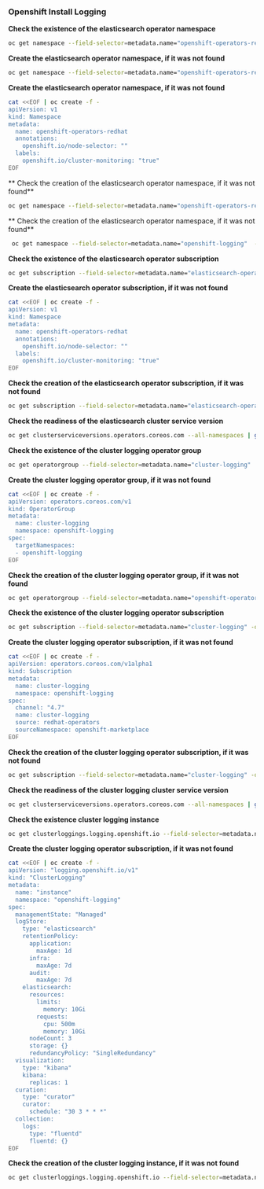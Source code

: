 
### Openshift Install Logging

**Check the existence of the elasticsearch operator namespace**
```bash
oc get namespace --field-selector=metadata.name="openshift-operators-redhat"  -o=jsonpath="{.items[*]['metadata.name']}"
```
**Create the elasticsearch operator namespace, if it was not found**
```bash
oc get namespace --field-selector=metadata.name="openshift-operators-redhat"  -o=jsonpath="{.items[*]['metadata.name']}"
```
**Create the elasticsearch operator namespace, if it was not found**
```bash
cat <<EOF | oc create -f -
apiVersion: v1
kind: Namespace
metadata:
  name: openshift-operators-redhat 
  annotations:
    openshift.io/node-selector: ""
  labels:
    openshift.io/cluster-monitoring: "true"
EOF
```
** Check the creation of the elasticsearch operator namespace, if it was not found**
```bash
oc get namespace --field-selector=metadata.name="openshift-operators-redhat"  -o=jsonpath="{.items[*]['metadata.name']}" -n openshift-operators-redhat
```
** Check the creation of the elasticsearch operator namespace, if it was not found**
```bash
 oc get namespace --field-selector=metadata.name="openshift-logging"  -o=jsonpath="{.items[*]['metadata.name']}" -n openshift-operators-redhat
```
**Check the existence of the elasticsearch operator subscription**
```bash
oc get subscription --field-selector=metadata.name="elasticsearch-operator" -o=jsonpath="{.items[*]['metadata.name']}" -n openshift-operators-redhat
```
**Create the elasticsearch operator subscription, if it was not found**
```bash
cat <<EOF | oc create -f -
apiVersion: v1
kind: Namespace
metadata:
  name: openshift-operators-redhat 
  annotations:
    openshift.io/node-selector: ""
  labels:
    openshift.io/cluster-monitoring: "true"
EOF
```
**Check the creation of the elasticsearch operator subscription, if it was not found**
```bash
oc get subscription --field-selector=metadata.name="elasticsearch-operator" -o=jsonpath="{.items[*]['metadata.name']}" -n openshift-operators-redhat
```
**Check the readiness of the elasticsearch cluster service version**
```bash
oc get clusterserviceversions.operators.coreos.com --all-namespaces | grep -i succeeded | grep 'elasticsearch-operator' | wc -l
```
**Check the existence of the cluster logging operator group**
```bash
oc get operatorgroup --field-selector=metadata.name="cluster-logging"  -o=jsonpath="{.items[*]['metadata.name']}" -n openshift-logging
```
**Create the cluster logging operator group, if it was not found**
```bash
cat <<EOF | oc create -f -
apiVersion: operators.coreos.com/v1
kind: OperatorGroup
metadata:
  name: cluster-logging
  namespace: openshift-logging 
spec:
  targetNamespaces:
  - openshift-logging
EOF
```
**Check the creation of the cluster logging operator group, if it was not found**
```bash
oc get operatorgroup --field-selector=metadata.name="openshift-operators-redhat"  -o=jsonpath="{.items[*]['metadata.name']}" -n openshift-operators-redhat
```
**Check the existence of the cluster logging operator subscription**
```bash
oc get subscription --field-selector=metadata.name="cluster-logging" -o=jsonpath="{.items[*]['metadata.name']}" -n openshift-logging
```
**Create the cluster logging operator subscription, if it was not found**
```bash
cat <<EOF | oc create -f -
apiVersion: operators.coreos.com/v1alpha1
kind: Subscription
metadata:
  name: cluster-logging
  namespace: openshift-logging 
spec:
  channel: "4.7" 
  name: cluster-logging
  source: redhat-operators 
  sourceNamespace: openshift-marketplace
EOF
```
**Check the creation of the cluster logging operator subscription, if it was not found**
```bash
oc get subscription --field-selector=metadata.name="cluster-logging" -o=jsonpath="{.items[*]['metadata.name']}" -n openshift-logging
```
**Check the readiness of the cluster logging cluster service version**
```bash
oc get clusterserviceversions.operators.coreos.com --all-namespaces | grep -i succeeded | grep 'clusterlogging'
```
**Check the existence cluster logging instance**
```bash
oc get clusterloggings.logging.openshift.io --field-selector=metadata.name=instance -o=jsonpath="{.items[*]['metadata.name']}" -n openshift-logging
```
**Create the cluster logging operator subscription, if it was not found**
```bash
cat <<EOF | oc create -f -
apiVersion: "logging.openshift.io/v1"
kind: "ClusterLogging"
metadata:
  name: "instance"
  namespace: "openshift-logging"
spec:
  managementState: "Managed"  
  logStore:
    type: "elasticsearch"  
    retentionPolicy: 
      application:
        maxAge: 1d
      infra:
        maxAge: 7d
      audit:
        maxAge: 7d
    elasticsearch:
      resources:
        limits:
          memory: 10Gi
        requests:
          cpu: 500m
          memory: 10Gi
      nodeCount: 3
      storage: {}
      redundancyPolicy: "SingleRedundancy"
  visualization:
    type: "kibana"  
    kibana:
      replicas: 1
  curation:
    type: "curator"
    curator:
      schedule: "30 3 * * *" 
  collection:
    logs:
      type: "fluentd"  
      fluentd: {}
EOF
```
**Check the creation of the cluster logging instance, if it was not found**
```bash
oc get clusterloggings.logging.openshift.io --field-selector=metadata.name=instance -o=jsonpath="{.items[*]['metadata.name']}" -n openshift-logging
```
